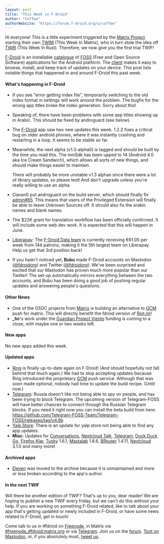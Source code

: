 ```yaml
---
layout: post
title: "This Week in F-Droid"
author: "Coffee"
authorWebsite: "https://forum.f-droid.org/u/coffee"
---
```


Hi everyone! This is a little experiment triggered by the [Matrix Project](https://matrix.org/) starting their own [TWIM](https://matrix.org/blog/2018/04/20/this-week-in-matrix-2018-04-20/) (This Week In Matrix), who in turn stole the idea off [TWIR](https://this-week-in-rust.org/) (This Week In Rust). Therefore, we now give you the first trial TWIF!

[F-Droid](https://f-droid.org/) is an installable [catalogue](https://f-droid.org/en/packages/) of [FOSS](https://en.wikipedia.org/wiki/Free_and_open-source_software) (Free and Open Source Software) applications for the Android platform. The [client](https://f-droid.org/app/org.fdroid.fdroid) makes it easy to browse, install, and keep track of updates on your device. This post lists notable things that happened in and around F-Droid this past week.

#### What's happening in F-Droid

* If you see "error getting index file", temporarily switching to the old index format in settings will work around the problem. The bugfix for the wrong app titles broke the index generation. Sorry about this!
* Speaking of, there have been problems with some app titles showing up in Arabic. This should be fixed by androguard (see below).
* The [F-Droid](https://f-droid.org/app/org.fdroid.fdroid) app saw two new updates this week. 1.2.2 fixes a critical bug on older android phones, where it was instantly crashing and restarting in a loop. It seems to be stable so far.
* Meanwhile, the next alpha (v1.3-alpha0) is tagged and should be built by the time you read this. The minSdk has been upped to 14 (Android 4.0 aka Ice Cream Sandwich), which allows all sorts of new things, and should make things easier to maintain.

  There will probably be more unstable v1.3 alphas since there were a lot of library updates, so please test! And don't upgrade unless you're really willing to use an alpha.
* CiaranG put androguard on the build server, which should finally fix [admin#65](https://gitlab.com/fdroid/admin/issues/65). This means that users of the Privileged Extension will finally be able to leave Unknown Sources off. It should also fix the arabic names and blank names.
* The $22K grant for translation workflow has been officially confirmed. It will include some web dev work. It is expected that this will happen in June.
* [Liberapay](https://liberapay.com/): The [F-Droid Data team](https://liberapay.com/F-Droid-Data) is currently receiving €61.05 per week from 144 patrons, making it the 5th largest team on Liberapay. Help us get that 3rd position back!
* If you hadn't noticed yet, **Bubu** made F-Droid accounts on Mastodon ([@fdroidorg](https://mastodon.technology/@fdroidorg)) and Twitter ([@fdroidorg](https://twitter.com/fdroidorg)). We've been surprised and excited that our Mastodon has proven much more popular than our Twitter! The set-up automatically mirrors everything between the two accounts, and Bubu has been doing a good job of pushing regular updates and answering people's questions.

#### Other News

* One of the GSOC projects from [Matrix](https://matrix.org/) is building an alternative to [GCM](https://en.wikipedia.org/wiki/Google_Cloud_Messaging) push for matrix. This will directly benefit the fdroid version of [Riot.im](https://f-droid.org/app/im.vector.alpha)!  
* **_hc**'s work under the [Guardian Project Viento](https://guardianproject.info/wind/) funding is coming to a close, with maybe one or two weeks left.

#### New apps

No new apps added this week.

#### Updated apps

* [Ring](https://f-droid.org/app/cx.ring) is finally up-to-date again on F-Droid! (And should hopefully not fall behind that much again.) We had to stop accepting updates because Ring introduced the proprietary [GCM](https://en.wikipedia.org/wiki/Google_Cloud_Messaging) push service. Although that was soon made optional, nobody had time to update the build recipe. (Until now.)
* [Telegram](https://f-droid.org/app/org.telegram.messenger): Russia doesn't like not being able to spy on people, and has been trying to block Telegram. The upcoming version of Telegram-FOSS will have better chances to connect through the Russian Telegram blocks. If you need it right now you can install the beta build from here: https://github.com/Telegram-FOSS-Team/Telegram-FOSS/releases/tag/v4.6b
* [Yalp Store](https://f-droid.org/app/com.github.yeriomin.yalpstore): There is an update for yalp store not being able to find any app updates.
* **Misc**: Updates for [Conversations](https://f-droid.org/app/eu.siacs.conversations), [Nextcloud Talk](https://f-droid.org/app/com.nextcloud.talk2), [Telegram](https://f-droid.org/app/org.telegram.messenger), [Duck Duck Go](https://f-droid.org/app/se.johanhil.duckduckgo), [Firefox Klar](https://f-droid.org/app/org.mozilla.klar), [Tusky](https://f-droid.org/app/com.keylesspalace.tusky) 1.6.1, [Mastalab](https://f-droid.org/app/fr.gouv.etalab.mastodon) 1.8.6, [BRouter](https://f-droid.org/app/btools.routingapp) 1.4.11, [Nextcloud](https://f-droid.org/app/com.nextcloud.client) 3.1.0 and many more!

#### Archived apps

* [Eleven](https://gitlab.com/ymber/Eleven) was moved to the archive because it is unmaintained and more or less broken according to the app's author.

#### In the next TWIF

Will there be another edition of TWIF? That's up to you, dear reader! We are hoping to publish a new TWIF every friday, but we can't do this without your help. If you are working on something F-Droid related, like to talk about your app that's getting updated or newly included in F-Droid, or have some news related to F-Droid, get in touch!

Come talk to us in #fdroid on [Freenode](https://freenode.net/), in Matrix via [#freenode_#fdroid:matrix.org](https://matrix.to/#/#freenode_#fdroid:matrix.org) or via [Telegram](https://t.me/joinchat/AlRQekvjWDTuQrCgMYSNVA). Join us on the [forum](https://forum.f-droid.org/). [Toot on Mastodon](https://mastodon.technology/@fdroidorg), or, if you absolutely must, [tweet us](https://twitter.com/fdroidorg).

